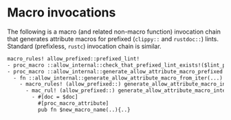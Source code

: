 # Macro invocations

The following is a macro (and related non-macro function) invocation chain that generates attribute
macros for prefixed (`clippy::` and `rustdoc::`) lints. Standard (prefixless, `rustc`) invocation
chain is similar.

```txt
macro_rules! allow_prefixed::prefixed_lint!
- proc_macro ::allow_internal::check_that_prefixed_lint_exists!($lint_prefix, $lint_name);
- proc_macro ::allow_internal::generate_allow_attribute_macro_prefixed!(...);
  - fn ::allow_internal::generate_allow_attribute_macro_from_iter(...)
    - macro_rules! (allow_prefixed::) generate_allow_attribute_macro_internal_prefixed!
      - mac_rul! (allow_prefixed::) generate_allow_attribute_macro_internal_with_given_docs_prefixed
        - #[doc = $doc]
          #[proc_macro_attribute]
          pub fn $new_macro_name(..){..}
```
